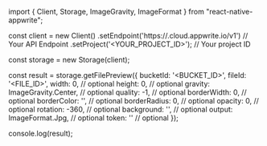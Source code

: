 import { Client, Storage, ImageGravity, ImageFormat } from "react-native-appwrite";

const client = new Client()
    .setEndpoint('https://<REGION>.cloud.appwrite.io/v1') // Your API Endpoint
    .setProject('<YOUR_PROJECT_ID>'); // Your project ID

const storage = new Storage(client);

const result = storage.getFilePreview({
    bucketId: '<BUCKET_ID>',
    fileId: '<FILE_ID>',
    width: 0, // optional
    height: 0, // optional
    gravity: ImageGravity.Center, // optional
    quality: -1, // optional
    borderWidth: 0, // optional
    borderColor: '', // optional
    borderRadius: 0, // optional
    opacity: 0, // optional
    rotation: -360, // optional
    background: '', // optional
    output: ImageFormat.Jpg, // optional
    token: '<TOKEN>' // optional
});

console.log(result);
